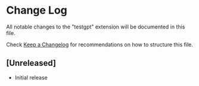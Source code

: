 # Change Log

All notable changes to the "testgpt" extension will be documented in this file.

Check [Keep a Changelog](http://keepachangelog.com/) for recommendations on how to structure this file.

## [Unreleased]

- Initial release